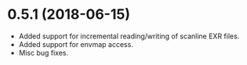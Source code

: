 # 0.5.1 (2018-06-15)

* Added support for incremental reading/writing of scanline EXR files.
* Added support for envmap access.
* Misc bug fixes.
